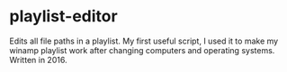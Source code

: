 # playlist-editor
Edits all file paths in a playlist. My first useful script, I used it to make my winamp playlist work after changing computers and operating systems. Written in 2016.
